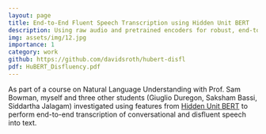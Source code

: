 ```yaml
---
layout: page
title: End-to-End Fluent Speech Transcription using Hidden Unit BERT
description: Using raw audio and pretrained encoders for robust, end-to-end speech transcription. 
img: assets/img/12.jpg
importance: 1
category: work
github: https://github.com/davidsroth/hubert-disfl
pdf: HuBERT_Disfluency.pdf
---
```


As part of a course on Natural Language Understanding with Prof. Sam Bowman, myself and three other students (Giuglio Duregon, Saksham Bassi, Siddartha Jalagam) investigated using features from [Hidden Unit BERT](https://arxiv.org/abs/2106.07447) to perform end-to-end transcription of conversational and disfluent speech into text.

